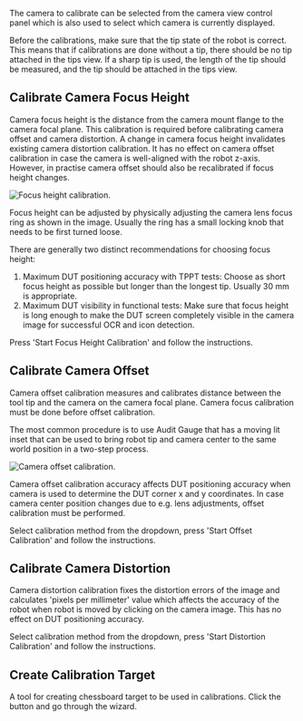 The camera to calibrate can be selected from the camera view control panel which is also used to select which camera is currently displayed.

Before the calibrations, make sure that the tip state of the robot is correct. This means that if calibrations
are done without a tip, there should be no tip attached in the tips view. If a sharp tip is used, the length of the tip
should be measured, and the tip should be attached in the tips view.

## Calibrate Camera Focus Height

Camera focus height is the distance from the camera mount flange to the camera focal plane.
This calibration is required before calibrating camera offset and camera distortion.
A change in camera focus height invalidates existing camera distortion calibration. It has no effect on camera
offset calibration in case the camera is well-aligned with the robot z-axis. However, in practise camera offset
should also be recalibrated if focus height changes.

![Focus height calibration.](ui_help_images/focus_calibration.jpg "Focus height calibration.")

Focus height can be adjusted by physically adjusting the camera lens focus ring as shown in the image.
Usually the ring has a small locking knob that needs to be first turned loose. 

There are generally two distinct recommendations for choosing focus height:

1. Maximum DUT positioning accuracy with TPPT tests: Choose as short focus height as possible but longer than
the longest tip. Usually 30 mm is appropriate.
2. Maximum DUT visibility in functional tests: Make sure that focus height is long enough to make the DUT screen
completely visible in the camera image for successful OCR and icon detection.

Press 'Start Focus Height Calibration' and follow the instructions.

## Calibrate Camera Offset

Camera offset calibration measures and calibrates distance between the tool tip and the camera on the camera focal plane.
Camera focus calibration must be done before offset calibration. 

The most common procedure is to use Audit Gauge
that has a moving lit inset that can be used to bring robot tip and camera center to the same world position in
a two-step process.

![Camera offset calibration.](ui_help_images/camera_offset_calib.jpg "Camera offset calibration.")

Camera offset calibration accuracy affects DUT positioning accuracy when camera is used to determine the DUT
corner x and y coordinates. In case camera center position changes due to e.g. lens adjustments, offset calibration
must be performed.

Select calibration method from the dropdown, press 'Start Offset Calibration' and follow the instructions.

## Calibrate Camera Distortion

Camera distortion calibration fixes the distortion errors of the image and calculates 'pixels per millimeter' value
which affects the accuracy of the robot when robot is moved by clicking on the camera image. This has no effect on
DUT positioning accuracy.

Select calibration method from the dropdown, press 'Start Distortion Calibration' and follow the instructions.

## Create Calibration Target

A tool for creating chessboard target to be used in calibrations. Click the button and go through the wizard.
